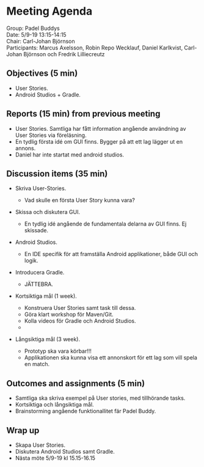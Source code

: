 # Meeting Agenda
Group: Padel Buddys  
Date: 5/9-19 13:15-14:15  
Chair: Carl-Johan Björnson  
Participants: Marcus Axelsson, Robin Repo Wecklauf, Daniel Karlkvist, Carl-Johan Björnson och Fredrik Lilliecreutz

## Objectives (5 min) 
- User Stories.
- Android Studios + Gradle.

## Reports (15 min) from previous meeting
- User Stories. Samtliga har fått information angående användning av User Stories via föreläsning. 
- En tydlig första idé om GUI finns. Bygger på att ett lag lägger ut en annons.
- Daniel har inte startat med android studios. 


## Discussion items (35 min)
- Skriva User-Stories.
	- Vad skulle en första User Story kunna vara?
- Skissa och diskutera GUI.
	- En tydlig idé angående de fundamentala delarna av GUI finns. Ej skissade.
- Android Studios.
	- En IDE specifik för att framställa Android applikationer, både GUI och logik.
- Introducera Gradle.
	- JÄTTEBRA.
- Kortsiktiga mål (1 week).
	- Konstruera User Stories samt task till dessa. 
	- Göra klart workshop för Maven/Git. 
	- Kolla videos för Gradle och Android Studios. 
	- 
	
- Långsiktiga mål (3 week).
	- Prototyp ska vara körbar!!!
	- Applikationen ska kunna visa ett annonskort för ett lag som vill spela en match. 

## Outcomes and assignments (5 min)
- Samtliga ska skriva exempel på User stories, med tillhörande tasks.
- Kortsiktiga och långsiktiga mål.
- Brainstorming angående funktionallitet fär Padel Buddy. 

## Wrap up

- Skapa User Stories.
- Diskutera Android Studios samt Gradle.
- Nästa möte 5/9-19 kl 15.15-16.15
